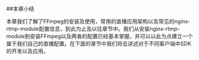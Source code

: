 
##本章小结 

本章我们了解了FFmpeg的安装及使用，常用的直播应用架构以及常见的nginx-rtmp-module配置信息，到此为止及以往章节中。我们从安装nginx-rtmp-module到安装FFmpeg以及两者的配置已经基本掌握，并可以以此为点建立一个属于我们自己的直播配置。在下面的章节中我们将去讲述对于不同客户端中SDK的开发以及应用。
